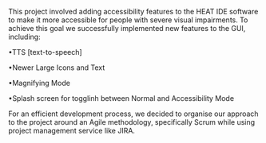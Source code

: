 This project involved adding accessibility features to the HEAT IDE software to make it more accessible for people with severe visual impairments. 
To achieve this goal we successfully implemented new features to the GUI, including:

•TTS [text-to-speech] 

•Newer Large Icons and Text

•Magnifying Mode

•Splash screen for togglinh between Normal and Accessibility Mode 


For an efficient development process, we decided to organise our approach to the project around an Agile methodology, specifically Scrum while using project management service like JIRA.
